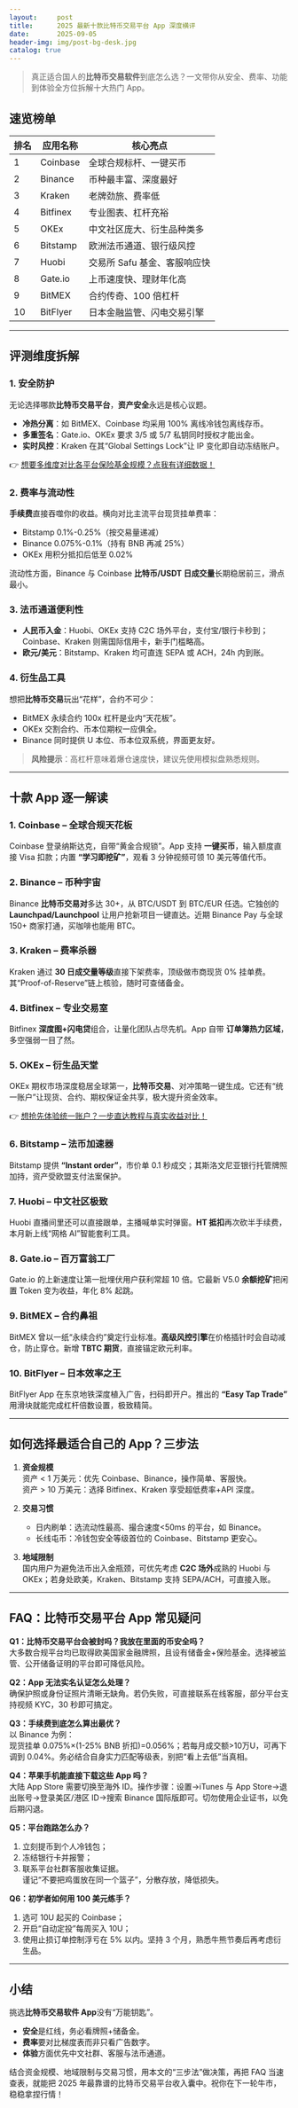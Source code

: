 ```yaml
---
layout:     post
title:      2025 最新十款比特币交易平台 App 深度横评
date:       2025-09-05
header-img: img/post-bg-desk.jpg
catalog: true
---
```


> 真正适合国人的**比特币交易软件**到底怎么选？一文带你从安全、费率、功能到体验全方位拆解十大热门 App。

## 速览榜单

| 排名 | 应用名称 | 核心亮点 |
|------|----------|----------|
| 1    | Coinbase | 全球合规标杆、一键买币 |
| 2    | Binance  | 币种最丰富、深度最好 |
| 3    | Kraken   | 老牌劲旅、费率低 |
| 4    | Bitfinex | 专业图表、杠杆充裕 |
| 5    | OKEx     | 中文社区庞大、衍生品种类多 |
| 6    | Bitstamp | 欧洲法币通道、银行级风控 |
| 7    | Huobi    | 交易所 Safu 基金、客服响应快 |
| 8    | Gate.io  | 上币速度快、理财年化高 |
| 9    | BitMEX   | 合约传奇、100 倍杠杆 |
| 10   | BitFlyer | 日本金融监管、闪电交易引擎 |

---

## 评测维度拆解

### 1\. 安全防护
无论选择哪款**比特币交易平台**，**资产安全**永远是核心议题。  
- **冷热分离**：如 BitMEX、Coinbase 均采用 100% 离线冷钱包离线存币。  
- **多重签名**：Gate.io、OKEx 要求 3/5 或 5/7 私钥同时授权才能出金。  
- **实时风控**：Kraken 在其“Global Settings Lock”让 IP 变化即自动冻结账户。

👉 [想要多维度对比各平台保险基金规模？点我有详细数据！](https://okxdog.com/)

### 2\. 费率与流动性
**手续费**直接吞噬你的收益。横向对比主流平台现货挂单费率：  
- Bitstamp 0.1%-0.25%（按交易量递减）  
- Binance 0.075%-0.1%（持有 BNB 再减 25%）  
- OKEx 用积分抵扣后低至 0.02%  

流动性方面，Binance 与 Coinbase **比特币/USDT 日成交量**长期稳居前三，滑点最小。

### 3\. 法币通道便利性
- **人民币入金**：Huobi、OKEx 支持 C2C 场外平台，支付宝/银行卡秒到；Coinbase、Kraken 则需国际信用卡，新手门槛略高。  
- **欧元/美元**：Bitstamp、Kraken 均可直连 SEPA 或 ACH，24h 内到账。  

### 4\. 衍生品工具
想把**比特币交易**玩出“花样”，合约不可少：  
- BitMEX 永续合约 100x 杠杆是业内“天花板”。  
- OKEx 交割合约、币本位期权一应俱全。  
- Binance 同时提供 U 本位、币本位双系统，界面更友好。  

> **风险提示**：高杠杆意味着爆仓速度快，建议先使用模拟盘熟悉规则。

---

## 十款 App 逐一解读

### 1. Coinbase – 全球合规天花板
Coinbase 登录纳斯达克，自带“黄金合规锁”。App 支持 **一键买币**，输入额度直接 Visa 扣款；内置 **“学习即挖矿”**，观看 3 分钟视频可领 10 美元等值代币。

### 2. Binance – 币种宇宙
Binance **比特币交易对**多达 30+，从 BTC/USDT 到 BTC/EUR 任选。它独创的 **Launchpad/Launchpool** 让用户抢新项目一键直达。近期 Binance Pay 与全球 150+ 商家打通，买咖啡也能用 BTC。

### 3. Kraken – 费率杀器
Kraken 通过 **30 日成交量等级**直接下架费率，顶级做市商现货 0% 挂单费。其“Proof-of-Reserve”链上核验，随时可查储备金。

### 4. Bitfinex – 专业交易室
Bitfinex **深度图+闪电贷**组合，让量化团队占尽先机。App 自带 **订单簿热力区域**，多空强弱一目了然。

### 5. OKEx – 衍生品天堂
OKEx 期权市场深度稳居全球第一，**比特币交易**、对冲策略一键生成。它还有“统一账户”让现货、合约、期权保证金共享，极大提升资金效率。  

👉 [想抢先体验统一账户？一步直达教程与真实收益对比！](https://okxdog.com/)

### 6. Bitstamp – 法币加速器
Bitstamp 提供 **“Instant order”**，市价单 0.1 秒成交；其斯洛文尼亚银行托管牌照加持，资产受欧盟支付法案保护。

### 7. Huobi – 中文社区极致
Huobi 直播间里还可以直接跟单，主播喊单实时弹窗。**HT 抵扣**再次砍半手续费，本月新上线“网格 AI”智能套利工具。

### 8. Gate.io – 百万富翁工厂
Gate.io 的上新速度让第一批埋伏用户获利常超 10 倍。它最新 V5.0 **余额挖矿**把闲置 Token 变为收益，年化 8% 起跳。

### 9. BitMEX – 合约鼻祖
BitMEX 曾以一纸“永续合约”奠定行业标准。**高级风控引擎**在价格插针时会自动减仓，防止穿仓。新增 **TBTC 期货**，直接锚定欧元利率。

### 10. BitFlyer – 日本效率之王
BitFlyer App 在东京地铁深度植入广告，扫码即开户。推出的 **“Easy Tap Trade”** 用滑块就能完成杠杆倍数设置，极致精简。

---

## 如何选择最适合自己的 App？三步法

1. **资金规模**  
   资产 < 1 万美元：优先 Coinbase、Binance，操作简单、客服快。  
   资产 > 10 万美元：选择 Bitfinex、Kraken 享受超低费率+API 深度。

2. **交易习惯**  
   - 日内刷单：选流动性最高、撮合速度<50ms 的平台，如 Binance。  
   - 长线屯币：冷钱包安全等级首位的 Coinbase、Bitstamp 更安心。

3. **地域限制**  
   国内用户为避免法币出入金瓶颈，可优先考虑 **C2C 场外**成熟的 Huobi 与 OKEx；若身处欧美，Kraken、Bitstamp 支持 SEPA/ACH，可直接入账。

---

## FAQ：比特币交易平台 App 常见疑问

**Q1：比特币交易平台会被封吗？我放在里面的币安全吗？**  
大多数合规平台均已取得欧美国家金融牌照，且设有储备金+保险基金。选择被监管、公开储备证明的平台即可降低风险。

**Q2：App 无法实名认证怎么处理？**  
确保护照或身份证照片清晰无缺角。若仍失败，可直接联系在线客服，部分平台支持视频 KYC，30 秒即可搞定。

**Q3：手续费到底怎么算出最优？**  
以 Binance 为例：  
现货挂单 0.075%×(1-25% BNB 折扣)=0.056%；若每月成交额>10万U，可再下调到 0.04%。务必结合自身实力匹配等级表，别把“看上去低”当真相。

**Q4：苹果手机能直接下载这些 App 吗？**  
大陆 App Store 需要切换至海外 ID。操作步骤：设置→iTunes 与 App Store→退出账号→登录美区/港区 ID→搜索 Binance 国际版即可。切勿使用企业证书，以免后期闪退。

**Q5：平台跑路怎么办？**  
1. 立刻提币到个人冷钱包；  
2. 冻结银行卡并报警；  
3. 联系平台社群客服收集证据。  
谨记“不要把鸡蛋放在同一个篮子”，分散存放，降低损失。

**Q6：初学者如何用 100 美元练手？**  
1. 选可 10U 起买的 Coinbase；  
2. 开启“自动定投”每周买入 10U；  
3. 使用止损订单控制浮亏在 5% 以内。坚持 3 个月，熟悉牛熊节奏后再考虑衍生品。

---

## 小结

挑选**比特币交易软件 App**没有“万能钥匙”。  
- **安全**是红线，务必看牌照+储备金。  
- **费率**要对比梯度表而非只看广告数字。  
- **体验**方面优先中文社群、客服与法币通道。  

结合资金规模、地域限制与交易习惯，用本文的“三步法”做决策，再把 FAQ 当速查表，就能把 2025 年最靠谱的比特币交易平台收入囊中。祝你在下一轮牛市，稳稳拿捏行情！